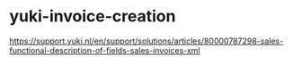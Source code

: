 # yuki-invoice-creation

https://support.yuki.nl/en/support/solutions/articles/80000787298-sales-functional-description-of-fields-sales-invoices-xml